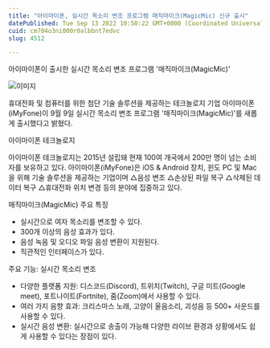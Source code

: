 ```yaml
---
title: "아이마이폰, 실시간 목소리 변조 프로그램 매직마이크(MagicMic) 신규 출시"
datePublished: Tue Sep 13 2022 10:50:22 GMT+0000 (Coordinated Universal Time)
cuid: cm704o3ni000r0albbnt7edvc
slug: 4512

---
```



아이마이폰이 출시한 실시간 목소리 변조 프로그램 '매직마이크(MagicMic)'

![이미지](https://cdn.hashnode.com/res/hashnode/image/upload/v1739256928014/bc2cf1aa-1702-4771-879a-3225a5b46a89.jpeg)

휴대전화 및 컴퓨터를 위한 첨단 기술 솔루션을 제공하는 테크놀로지 기업 아이마이폰(iMyFone)이 9월 9일 실시간 목소리 변조 프로그램 '매직마이크(MagicMic)'를 새롭게 출시했다고 밝혔다.

아이마이폰 테크놀로지

아이마이폰 테크놀로지는 2015년 설립돼 현재 100여 개국에서 200만 명이 넘는 소비자를 보유하고 있다. 아이마이폰(iMyFone)은 iOS & Android 장치, 윈도 PC 및 Mac을 위해 기술 솔루션을 제공하는 기업이며 △음성 변조 △손상된 파일 복구 △삭제된 데이터 복구 △휴대전화 위치 변경 등의 분야에 집중하고 있다.

매직마이크(MagicMic) 주요 특징

- 실시간으로 여자 목소리를 변조할 수 있다.
- 300개 이상의 음성 효과가 있다.
- 음성 녹음 및 오디오 파일 음성 변환이 지원된다.
- 직관적인 인터페이스가 있다.

주요 기능: 실시간 목소리 변조

- 다양한 플랫폼 지원: 디스코드(Discord), 트위치(Twitch), 구글 미트(Google meet), 포트나이트(Fortnite), 줌(Zoom)에서 사용할 수 있다.
- 여러 가지 음향 효과: 크리스마스 노래, 고양이 울음소리, 괴성음 등 500+ 사운드를 사용할 수 있다.
- 실시간 음성 변환: 실시간으로 송출이 가능해 다양한 라이브 환경과 상황에서도 쉽게 사용할 수 있다는 장점이 있다.